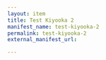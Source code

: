 ```yaml
---
layout: item
title: Test Kiyooka 2
manifest_name: test-kiyooka-2
permalink: test-kiyooka-2
external_manifest_url: 

---
```

<!-- Add an essay or interpretive material below this line,
using HTML or markdown.  Do not modify this file above this line -->
